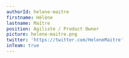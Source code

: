 ```yaml
---
authorId: helene-maitre
firstname: Hélène
lastname: Maître
position: Agiliste / Product Owner
picture: helene-maitre.png
twitter: 'https://twitter.com/HeleneMaitre'
inTeam: true
---
```

